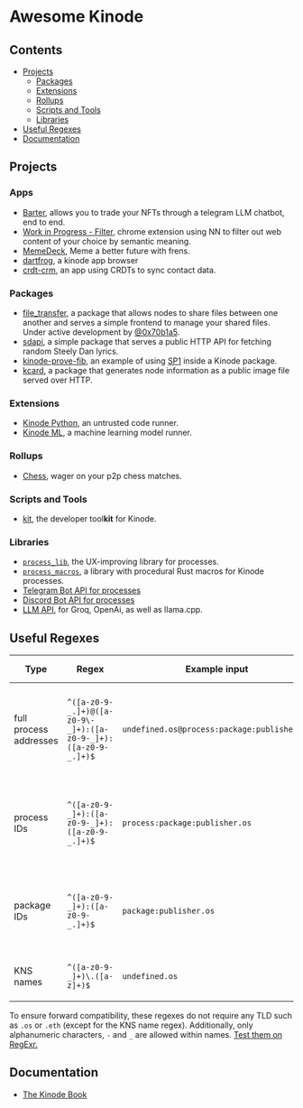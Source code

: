 # Awesome Kinode

## Contents

* [Projects](#projects)
  * [Packages](#packages)
  * [Extensions](#extensions)
  * [Rollups](#rollups)
  * [Scripts and Tools](#scripts-and-tools)
  * [Libraries](#libraries)
* [Useful Regexes](#useful-regexes)
* [Documentation](#documentation)

## Projects

### Apps

* [Barter](https://github.com/bitful-pannul/auctioneer/), allows you to trade your NFTs through a telegram LLM chatbot, end to end.
* [Work in Progress - Filter](https://github.com/jaxs-ribs/filter), chrome extension using NN to filter out web content of your choice by semantic meaning.
* [MemeDeck](https://github.com/holium/kinode-memedeck), Meme a better future with frens.
* [dartfrog](https://github.com/assemblycapital/dartfrog), a kinode app browser
* [crdt-crm](https://github.com/dr-frmr/crdt-crm), an app using CRDTs to sync contact data.

### Packages

* [file_transfer](https://github.com/bitful-pannul/file_transfer), a package that allows nodes to share files between one another and serves a simple frontend to manage your shared files. Under active development by [@0x70b1a5](https://github.com/0x70b1a5).
* [sdapi](https://github.com/dr-frmr/sdapi), a simple package that serves a public HTTP API for fetching random Steely Dan lyrics.
* [kinode-prove-fib](https://github.com/nick1udwig/kinode-prove-fib), an example of using [SP1](https://github.com/succinctlabs/sp1) inside a Kinode package.
* [kcard](https://github.com/dr-frmr/kcard), a package that generates node information as a public image file served over HTTP.

### Extensions

* [Kinode Python](https://github.com/nick1udwig/kinode-python), an untrusted code runner.
* [Kinode ML](https://github.com/nick1udwig/kinode-ml), a machine learning model runner.

### Rollups

* [Chess](https://github.com/kinode-dao/chess-rollup), wager on your p2p chess matches.

### Scripts and Tools

* [kit](https://github.com/kinode-dao/kit), the developer tool**kit** for Kinode.

### Libraries

* [`process_lib`](https://github.com/kinode-dao/process_lib), the UX-improving library for processes.
* [`process_macros`](https://github.com/kinode-dao/process_macros), a library with procedural Rust macros for Kinode processes.
* [Telegram Bot API for processes](https://github.com/kinode-dao/telegram-bot)
* [Discord Bot API for processes](https://github.com/kinode-dao/discord_api)
* [LLM API](https://github.com/kinode-dao/llm), for Groq, OpenAi, as well as llama.cpp.

## Useful Regexes

| Type                   | Regex                                                                   | Example input                               | Example output                                       | Description                                                            |
| ---------------------- | ----------------------------------------------------------------------- | ------------------------------------------- | ---------------------------------------------------- | ---------------------------------------------------------------------- |
| full process addresses | `^([a-z0-9-_.]+)@([a-z0-9\-_]+):([a-z0-9-_]+):([a-z0-9-_.]+)$` | `undefined.os@process:package:publisher.os` | `undefined.os`, `process`, `package`, `publisher.os` | Separates a process address into node, process, package and publisher. |
| process IDs            | `^([a-z0-9-_]+):([a-z0-9-_]+):([a-z0-9-_.]+)$`                          | `process:package:publisher.os`              | `process`, `package`, `publisher.os`                 | Separates a process address into process, package and publisher.       |
| package IDs            | `^([a-z0-9-_]+):([a-z0-9-_.]+)$`                                        | `package:publisher.os`                      | `package`, `publisher.os`                            | Separates a process address into package and publisher.                |
| KNS names              | `^([a-z0-9-_]+)\.([a-z]+)$`                                             | `undefined.os`                              | `undefined`, `os`                                    | Separates a KNS name into name and TLD.                                |

To ensure forward compatibility, these regexes do not require any TLD such as `.os` or `.eth` (except for the KNS name regex).
Additionally, only alphanumeric characters, `-` and `_` are allowed within names.
[Test them on RegExr.](https://regexr.com)

## Documentation

* [The Kinode Book](https://book.kinode.org)
